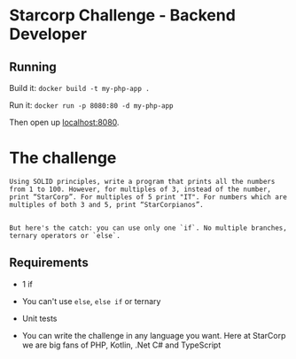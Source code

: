 # Starcorp Challenge - Backend Developer

## Running

Build it:
`docker build -t my-php-app .`

Run it:
`docker run -p 8080:80 -d my-php-app`

Then open up [localhost:8080](http://localhost:8080).

# The challenge

```
Using SOLID principles, write a program that prints all the numbers from 1 to 100. However, for multiples of 3, instead of the number, print “StarCorp”. For multiples of 5 print "IT". For numbers which are multiples of both 3 and 5, print “StarCorpianos”.


But here's the catch: you can use only one `if`. No multiple branches, ternary operators or `else`.
```

## Requirements

- 1 if

- You can't use `else`, `else if` or ternary

- Unit tests

- You can write the challenge in any language you want. Here at StarCorp we are big fans of PHP, Kotlin, .Net C# and TypeScript
